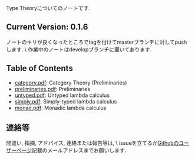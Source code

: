 ---
---

Type Theoryについてのノートです.

## Current Version: 0.1.6

ノートのキリが良くなったところでtagを付けてmasterブランチに対してpushします. \\
作業中のノートはdevelopブランチに置いてあります.

## Table of Contents

- [category.pdf](pdf/category.pdf): Category Theory (Preliminaries)
- [preliminaries.pdf](pdf/preliminaries.pdf): Preliminaries
- [untyped.pdf](pdf/untyped.pdf): Untyped lambda calculus
- [simply.pdf](pdf/simply.pdf): Simply-typed lambda calculus
- [monad.pdf](pdf/monad.pdf): Monadic lambda calculus

## 連絡等

間違い, 指摘, アドバイス, 連絡または報告等は, \\
issueを立てるか[Githubのユーザーページ](https://github.com/myuon)記載のメールアドレスまでお願いします.



